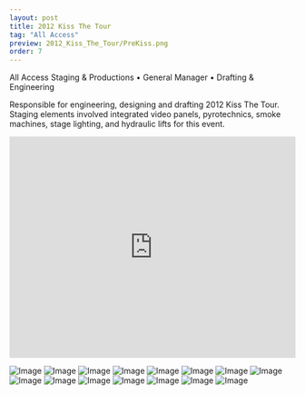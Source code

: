 ```yaml
---
layout: post
title: 2012 Kiss The Tour
tag: "All Access"
preview: 2012_Kiss_The_Tour/PreKiss.png
order: 7
---
```

All Access Staging & Productions • General Manager • Drafting & Engineering

Responsible for engineering, designing and drafting 2012 Kiss The Tour. Staging elements involved integrated video panels, pyrotechnics, smoke machines, stage lighting, and hydraulic lifts for this event.

<div class="video-container"><iframe src="https://www.youtube.com/embed/iu4YyuVRpgI?list=RDxTanQb1KS_0?controls=0&showinfo=0" allowfullscreen="" frameborder="0" width="100%" height="390"></iframe></div>

![Image](1Kiss.png)
![Image](2Kiss.png)
![Image](3Kiss.png)
![Image](4Kiss.png)
![Image](5Kiss.png)
![Image](6Kiss.png)
![Image](7Kiss.png)
![Image](8Kiss.png)
![Image](9Kiss.png)
![Image](10Kiss.png)
![Image](11Kiss.png)
![Image](12Kiss.png)
![Image](13Kiss.png)
![Image](14Kiss.png)
![Image](15Kiss.png)
